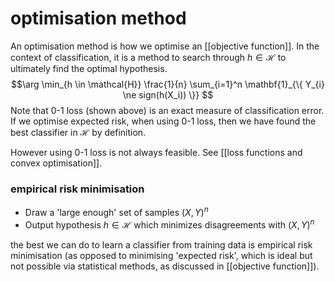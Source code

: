 # optimisation method

An optimisation method is how we optimise an [[objective function]]. In the context of classification, it is a method to search through $h \in \mathcal{H}$ to ultimately find the optimal hypothesis.
$$\arg \min_{h \in \mathcal{H}} \frac{1}{n} \sum_{i=1}^n \mathbf{1}_{\{ Y_{i} \ne sign(h(X_i)) \}} $$
Note that 0-1 loss (shown above) is an exact measure of classification error. If we optimise expected risk, when using 0-1 loss, then we have found the best classifier in $\mathcal{H}$ by definition.

However using 0-1 loss is not always feasible. See [[loss functions and convex optimisation]].

### empirical risk minimisation

- Draw a 'large enough' set of samples $(X, Y)^n$  
- Output hypothesis $h \in \mathcal{H}$ which minimizes disagreements with $(X,Y)^n$

the best we can do to learn a classifier from training data is empirical risk minimisation (as opposed to minimising 'expected risk', which is ideal but not possible via statistical methods, as discussed in [[objective function]]).

